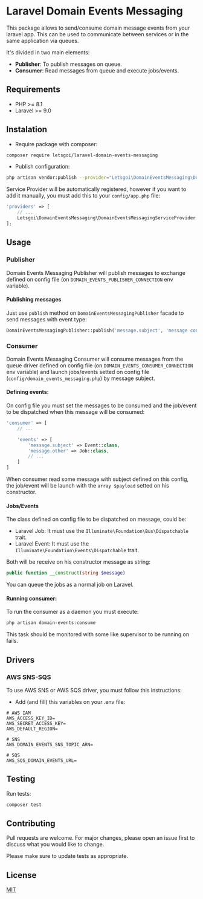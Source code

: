 # Laravel Domain Events Messaging

This package allows to send/consume domain message events from your laravel app. This can be used to communicate between services or in the same application via queues.

It's divided in two main elements:

- **Publisher**: To publish messages on queue.
- **Consumer**: Read messages from queue and execute jobs/events.

## Requirements

- PHP >= 8.1
- Laravel >= 9.0

## Instalation

- Require package with composer:

```bash
composer require letsgoi/laravel-domain-events-messaging
```

- Publish configuration:

```bash
php artisan vendor:publish --provider="Letsgoi\DomainEventsMessaging\DomainEventsMessagingServiceProvider" --tag="config"
```

Service Provider will be automatically registered, however if you want to add it manually, you must add this to your `config/app.php` file:

```php
'providers' => [
    // ...
    Letsgoi\DomainEventsMessaging\DomainEventsMessagingServiceProvider::class,
];
``` 

## Usage

### Publisher

Domain Events Messaging Publisher will publish messages to exchange defined on config file (on `DOMAIN_EVENTS_PUBLISHER_CONNECTION` env variable).

#### Publishing messages

Just use `publish` method on `DomainEventsMessagingPublisher` facade to send messages with event type:

```php
DomainEventsMessagingPublisher::publish('message.subject', 'message content');
```

### Consumer

Domain Events Messaging Consumer will consume messages from the queue driver defined on config file (on `DOMAIN_EVENTS_CONSUMER_CONNECTION` env variable) and launch jobs/events setted on config file (`config/domain_events_messaging.php`) by message subject.

#### Defining events:

On config file you must set the messages to be consumed and the job/event to be dispatched when this message will be consumed:

```php
'consumer' => [
    // ...

    'events' => [
        'message.subject' => Event::class,
        'message.other' => Job::class,
        // ...
    ]
]
```

When consumer read some message with subject defined on this config, the job/event will be launch with the `array $payload` setted on his constructor.

#### Jobs/Events

The class defined on config file to be dispatched on message, could be:

- Laravel Job: It must use the `Illuminate\Foundation\Bus\Dispatchable` trait.
- Laravel Event: It must use the `Illuminate\Foundation\Events\Dispatchable` trait.

Both will be receive on his constructor message as string:

```php
public function __construct(string $message)
```

You can queue the jobs as a normal job on Laravel.

#### Running consumer:

To run the consumer as a daemon you must execute:

```bash
php artisan domain-events:consume
```

This task should be monitored with some like supervisor to be running on fails.

## Drivers

### AWS SNS-SQS

To use AWS SNS or AWS SQS driver, you must follow this instructions:

- Add (and fill) this variables on your .env file:

```
# AWS IAM
AWS_ACCESS_KEY_ID=
AWS_SECRET_ACCESS_KEY=
AWS_DEFAULT_REGION=

# SNS
AWS_DOMAIN_EVENTS_SNS_TOPIC_ARN=

# SQS
AWS_SQS_DOMAIN_EVENTS_URL=
```

## Testing

Run tests:


```bash
composer test
```

## Contributing
Pull requests are welcome. For major changes, please open an issue first to discuss what you would like to change.

Please make sure to update tests as appropriate.

## License
[MIT](./LICENSE.md)
